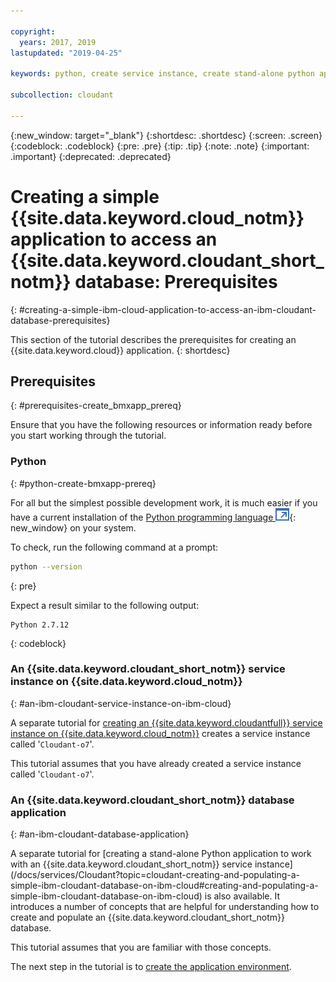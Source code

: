 ```yaml
---

copyright:
  years: 2017, 2019
lastupdated: "2019-04-25"

keywords: python, create service instance, create stand-alone python application

subcollection: cloudant

---
```


{:new_window: target="_blank"}
{:shortdesc: .shortdesc}
{:screen: .screen}
{:codeblock: .codeblock}
{:pre: .pre}
{:tip: .tip}
{:note: .note}
{:important: .important}
{:deprecated: .deprecated}

<!-- Acrolinx: 2017-05-10 -->

# Creating a simple {{site.data.keyword.cloud_notm}} application to access an {{site.data.keyword.cloudant_short_notm}} database: Prerequisites
{: #creating-a-simple-ibm-cloud-application-to-access-an-ibm-cloudant-database-prerequisites}

This section of the tutorial describes the prerequisites
for creating an {{site.data.keyword.cloud}} application.
{: shortdesc}

## Prerequisites
{: #prerequisites-create_bmxapp_prereq}

Ensure that you have the following resources or information ready
before you start working through the tutorial.

### Python
{: #python-create-bmxapp-prereq}

For all but the simplest possible development work,
it is much easier if you have a current installation of the
[Python programming language ![External link icon](../images/launch-glyph.svg "External link icon")](https://www.python.org/){: new_window}
on your system.

To check,
run the following command at a prompt:

```sh
python --version
```
{: pre}

Expect a result similar to the following output:

```
Python 2.7.12
```
{: codeblock}

### An {{site.data.keyword.cloudant_short_notm}} service instance on {{site.data.keyword.cloud_notm}}
{: #an-ibm-cloudant-service-instance-on-ibm-cloud}

A separate tutorial for [creating an {{site.data.keyword.cloudantfull}} service instance on {{site.data.keyword.cloud_notm}}](/docs/services/Cloudant?topic=cloudant-creating-an-ibm-cloudant-instance-on-ibm-cloud#creating-an-ibm-cloudant-instance-on-ibm-cloud) creates a service instance called
'`Cloudant-o7`'. 

This tutorial assumes that you have already created a service instance called '`Cloudant-o7`'.

### An {{site.data.keyword.cloudant_short_notm}} database application
{: #an-ibm-cloudant-database-application}

A separate tutorial for [creating a stand-alone Python application
to work with an {{site.data.keyword.cloudant_short_notm}}
service instance] (/docs/services/Cloudant?topic=cloudant-creating-and-populating-a-simple-ibm-cloudant-database-on-ibm-cloud#creating-and-populating-a-simple-ibm-cloudant-database-on-ibm-cloud) is also available. It introduces a number of concepts that are helpful for understanding how to create and populate an {{site.data.keyword.cloudant_short_notm}} database.

This tutorial assumes that you are familiar with those concepts.

The next step in the tutorial is to [create the application environment](/docs/services/Cloudant?topic=cloudant-creating-a-simple-ibm-cloud-application-to-access-an-ibm-cloudant-database-the-application-environment#creating-a-simple-ibm-cloud-application-to-access-an-ibm-cloudant-database-the-application-environment).